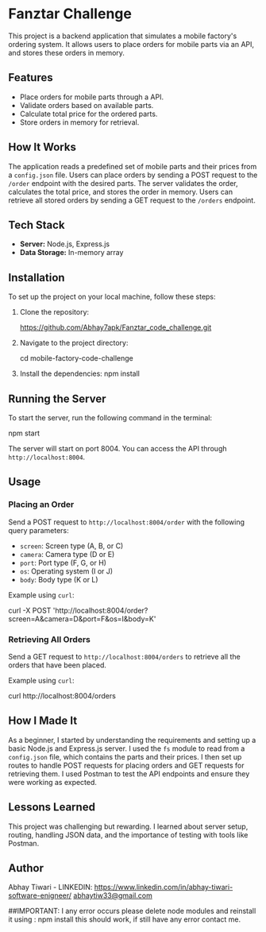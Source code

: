 # Fanztar Challenge

This project is a backend application that simulates a mobile factory's ordering system. It allows users to place orders for mobile parts via an API, and stores these orders in memory.

## Features

- Place orders for mobile parts through a API.
- Validate orders based on available parts.
- Calculate total price for the ordered parts.
- Store orders in memory for retrieval.

## How It Works

The application reads a predefined set of mobile parts and their prices from a `config.json` file. Users can place orders by sending a POST request to the `/order` endpoint with the desired parts. The server validates the order, calculates the total price, and stores the order in memory. Users can retrieve all stored orders by sending a GET request to the `/orders` endpoint.

## Tech Stack

- **Server:** Node.js, Express.js
- **Data Storage:** In-memory array

## Installation

To set up the project on your local machine, follow these steps:

1. Clone the repository:
   
   https://github.com/Abhay7apk/Fanztar_code_challenge.git
   
3. Navigate to the project directory:
   
   cd mobile-factory-code-challenge
   
4. Install the dependencies:
   npm install
   

## Running the Server

To start the server, run the following command in the terminal:

npm start


The server will start on port 8004. You can access the API through `http://localhost:8004`.

## Usage

### Placing an Order

Send a POST request to `http://localhost:8004/order` with the following query parameters:

- `screen`: Screen type (A, B, or C)
- `camera`: Camera type (D or E)
- `port`: Port type (F, G, or H)
- `os`: Operating system (I or J)
- `body`: Body type (K or L)

Example using `curl`:


curl -X POST 'http://localhost:8004/order?screen=A&camera=D&port=F&os=I&body=K'


### Retrieving All Orders

Send a GET request to `http://localhost:8004/orders` to retrieve all the orders that have been placed.

Example using `curl`:


curl http://localhost:8004/orders


## How I Made It

As a beginner, I started by understanding the requirements and setting up a basic Node.js and Express.js server. I used the `fs` module to read from a `config.json` file, which contains the parts and their prices. I then set up routes to handle POST requests for placing orders and GET requests for retrieving them. I used Postman to test the API endpoints and ensure they were working as expected.

## Lessons Learned

This project was challenging but rewarding. I learned about server setup, routing, handling JSON data, and the importance of testing with tools like Postman.


## Author

Abhay Tiwari - LINKEDIN: https://www.linkedin.com/in/abhay-tiwari-software-enigneer/
abhaytiw33@gmail.com


##IMPORTANT:
I any error occurs please delete node modules and reinstall it using :
npm install
this should work,
if still have any error contact me.
